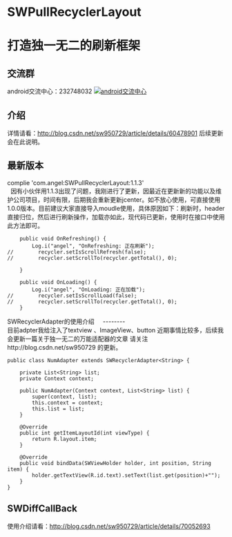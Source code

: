 # SWPullRecyclerLayout
打造独一无二的刷新框架  
====  
交流群
-------     
android交流中心：232748032 <a target="_blank" href="http://shang.qq.com/wpa/qunwpa?idkey=8581e738855f7d4f19bfa79d955e25d9ae870a7e722739ae1b6cb5772fad4f9a"><img border="0" src="http://img.blog.csdn.net/20151113153010631" alt="android交流中心" title="android交流中心"></a>

介绍
-------      
详情请看：http://blog.csdn.net/sw950729/article/details/60478901 后续更新会在此说明。

最新版本  
-------      
complie 'com.angel:SWPullRecyclerLayout:1.1.3'    
  
因有小伙伴用1.1.3出现了问题，我刚进行了更新，因最近在更新新的功能以及维护公司项目，时间有限，后期我会重新更新jcenter。如不放心使用，可直接使用1.0.0版本。目前建议大家直接导入moudle使用，具体原因如下：刷新时，header直接归位，然后进行刷新操作，加载亦如此，现代码已更新，使用时在接口中使用此方法即可。    
```
    public void OnRefreshing() {
        Log.i("angel", "OnRefreshing: 正在刷新");
//        recycler.setIsScrollRefresh(false);
//        recycler.setScrollTo(recycler.getTotal(), 0);

    }

    public void OnLoading() {
        Log.i("angel", "OnLoading: 正在加载");
//        recycler.setIsScrollLoad(false);
//        recycler.setScrollTo(recycler.getTotal(), 0);
    }
 ```  
    
SWRecyclerAdapter的使用介绍         
--------         
目前adpter我给注入了textview 、ImageView、button 近期事情比较多，后续我会更新一篇关于独一无二的万能适配器的文章 请关注http://blog.csdn.net/sw950729 的更新。
```
public class NumAdapter extends SWRecyclerAdapter<String> {

    private List<String> list;
    private Context context;

    public NumAdapter(Context context, List<String> list) {
        super(context, list);
        this.context = context;
        this.list = list;
    }

    @Override
    public int getItemLayoutId(int viewType) {
        return R.layout.item;
    }

    @Override
    public void bindData(SWViewHolder holder, int position, String item) {
        holder.getTextView(R.id.text).setText(list.get(position)+"");
    }
}
```
SWDiffCallBack
---------
使用介绍请看：http://blog.csdn.net/sw950729/article/details/70052693
